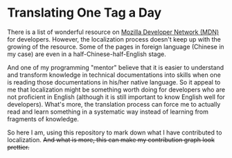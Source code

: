 # Translating One Tag a Day
There is a list of wonderful resource on [Mozilla Developer Network (MDN)](https://developer.mozilla.org/en-US/) for developers. However, the localization process doesn't keep up with the growing of the resource. Some of the pages in foreign language (Chinese in my case) are even in a half-Chinese-half-English stage.

And one of my programming "mentor" believe that it is easier to understand and transform knowledge in technical documentations into skills when one is reading those documentations in his/her native language. So it appeal to me that localization might be something worth doing for developers who are not proficient in English (although it is still important to know English well for developers). What's more, the translation process can force me to actually read and learn something in a systematic way instead of learning from fragments of knowledge.

So here I am, using this repository to mark down what I have contributed to localization. <del>And what is more, this can make my contribution graph look prettier.
